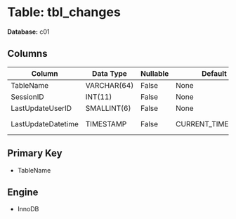 # Table: tbl_changes

**Database:** c01

## Columns

| Column | Data Type | Nullable | Default | Extra |
|--------|-----------|----------|---------|-------|
| TableName | VARCHAR(64) | False | None | None |
| SessionID | INT(11) | False | None | None |
| LastUpdateUserID | SMALLINT(6) | False | None | None |
| LastUpdateDatetime | TIMESTAMP | False | CURRENT_TIMESTAMP | ON UPDATE CURRENT_TIMESTAMP |

## Primary Key
- TableName

## Engine
- InnoDB
